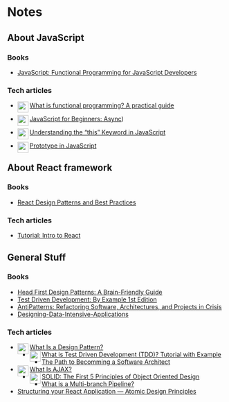 # Notes



## About JavaScript 

  ### Books
  
   - [JavaScript: Functional Programming for JavaScript Developers](https://www.amazon.com/JavaScript-Functional-Programming-Developers-ebook/dp/B01LD8K5DY)
  
  ### Tech articles
    
   - [What is functional programming? A practical guide](https://www.infoworld.com/article/3613715/what-is-functional-programming-a-practical-guide.html)<img align="left" width="25"  height="25" src="https://www.ms-center.net/wp-content/uploads/2020/11/check-circle-correct-mark-success-tick-yes-icon-correct-symbol-png-395_512.png" alt="correct symbol">

   - [JavaScript for Beginners: Async](https://rowanmanning.com/posts/javascript-for-beginners-async/))<img align="left" width="25"  height="25" src="https://www.ms-center.net/wp-content/uploads/2020/11/check-circle-correct-mark-success-tick-yes-icon-correct-symbol-png-395_512.png" alt="correct symbol">
   - [Understanding the “this” Keyword in JavaScript](https://betterprogramming.pub/understanding-the-this-keyword-in-javascript-cb76d4c7c5e8)<img align="left" width="25"  height="25" src="https://www.ms-center.net/wp-content/uploads/2020/11/check-circle-correct-mark-success-tick-yes-icon-correct-symbol-png-395_512.png" alt="correct symbol">
   - [Prototype in JavaScript](https://www.tutorialsteacher.com/javascript/prototype-in-javascript)<img align="left" width="25"  height="25" src="https://www.ms-center.net/wp-content/uploads/2020/11/check-circle-correct-mark-success-tick-yes-icon-correct-symbol-png-395_512.png" alt="correct symbol">
   
   
## About React framework

### Books

- [React Design Patterns and Best Practices](https://www.amazon.com/gp/product/1786464535/ref=as_li_qf_asin_il_tl?ie=UTF8&tag=wsvincent-20&creative=9325&linkCode=as2&creativeASIN=1786464535&linkId=88a37163864baa99f7257bfb72a4a409)

### Tech articles

- [Tutorial: Intro to React](https://reactjs.org/tutorial/tutorial.html)

## General Stuff

### Books

- [Head First Design Patterns: A Brain-Friendly Guide](https://www.amazon.com/Head-First-Design-Patterns-Brain-Friendly/dp/0596007124)
- [Test Driven Development: By Example 1st Edition](https://www.amazon.com/Test-Driven-Development-Kent-Beck/dp/0321146530)
- [AntiPatterns: Refactoring Software, Architectures, and Projects in Crisis](https://www.amazon.com/AntiPatterns-William-J-Brown/dp/0471197130)
- [Designing-Data-Intensive-Applications](https://www.amazon.com/Designing-Data-Intensive-Applications-Reliable-Maintainable/dp/1449373321)

### Tech articles

- [What Is a Design Pattern?](https://dzone.com/articles/what-is-design-pattern)<img align="left" width="25"  height="25" src="https://www.ms-center.net/wp-content/uploads/2020/11/check-circle-correct-mark-success-tick-yes-icon-correct-symbol-png-395_512.png" alt="correct symbol">
- [What is Test Driven Development (TDD)? Tutorial with Example](https://www.guru99.com/test-driven-development.html)<img align="left" width="25"  height="25" src="https://www.ms-center.net/wp-content/uploads/2020/11/check-circle-correct-mark-success-tick-yes-icon-correct-symbol-png-395_512.png" alt="correct symbol">
- [The Path to Becomming a Software Architect](https://medium.com/@nvashanin/the-path-to-becoming-a-software-architect-de53f1cb310a)
- [What Is AJAX?](https://skillcrush.com/blog/what-is-ajax/)<img align="left" width="25"  height="25" src="https://www.ms-center.net/wp-content/uploads/2020/11/check-circle-correct-mark-success-tick-yes-icon-correct-symbol-png-395_512.png" alt="correct symbol">
- [SOLID: The First 5 Principles of Object Oriented Design](https://www.digitalocean.com/community/conceptual_articles/s-o-l-i-d-the-first-five-principles-of-object-oriented-design)<img align="left" width="25"  height="25" src="https://www.ms-center.net/wp-content/uploads/2020/11/check-circle-correct-mark-success-tick-yes-icon-correct-symbol-png-395_512.png" alt="correct symbol">
- [What is a Multi-branch Pipeline?](https://devopscube.com/jenkins-multibranch-pipeline-tutorial/)
- [Structuring your React Application — Atomic Design Principles](https://andela.com/insights/structuring-your-react-application-atomic-design-principles/)
